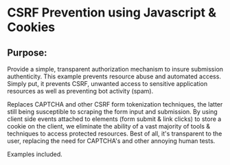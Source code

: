 CSRF Prevention using Javascript & Cookies
==========

Purpose:
------------
Provide a simple, transparent authorization mechanism to insure submission authenticity. This example prevents resource abuse and automated access. Simply put, it prevents CSRF, unwanted access to sensitive application resources as well as preventing bot activity (spam).

Replaces CAPTCHA and other CSRF form tokenization techniques, the latter still being susceptible to scraping the form input and submission. By using client side events attached to elements (form submit & link clicks) to store a cookie on the client, we eliminate the ability of a vast majority of tools & techniques to access protected resources. Best of all, it's transparent to the user, replacing the need for CAPTCHA's and other annoying human tests.

Examples included.